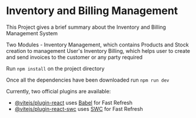 # Inventory and Billing Management

This Project gives a brief summary about the Inventory and Billing Management System

Two Modules - Inventory Management, which contains Products and Stock creation to management User's Inventory
Billing, which helps user to create and send invoices to the customer or any party required

Run ```npm install``` on the project directory

Once all the dependencies have been downloaded run ```npm run dev```

Currently, two official plugins are available:

- [@vitejs/plugin-react](https://github.com/vitejs/vite-plugin-react/blob/main/packages/plugin-react/README.md) uses [Babel](https://babeljs.io/) for Fast Refresh
- [@vitejs/plugin-react-swc](https://github.com/vitejs/vite-plugin-react-swc) uses [SWC](https://swc.rs/) for Fast Refresh
